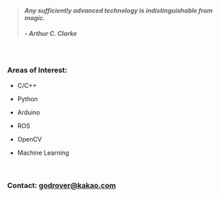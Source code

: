 > #### *Any sufficiently advanced technology is indistinguishable from magic.*
> ##### - Arthur C. Clarke 

　

### Areas of Interest:

- C/C++

- Python

- Arduino

- ROS

- OpenCV

- Machine Learning

　

### __Contact:__ godrover@kakao.com
